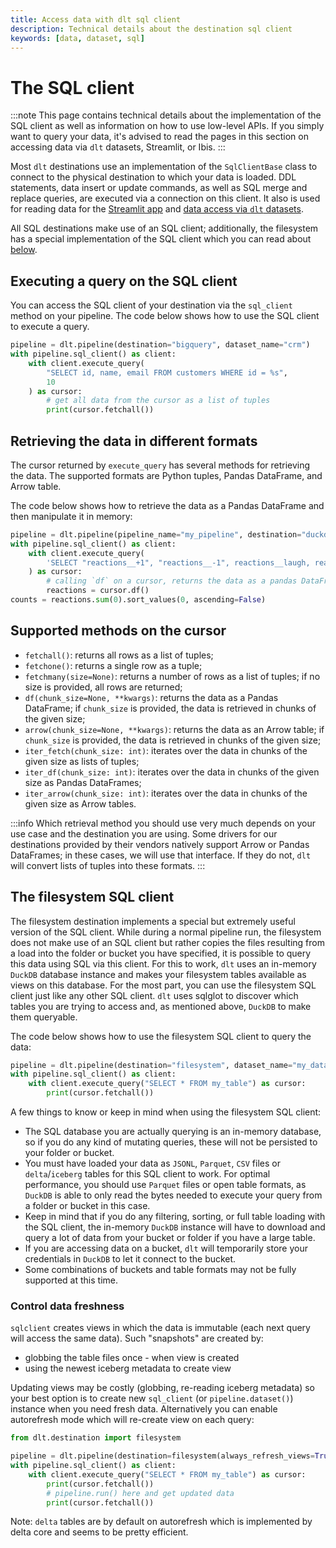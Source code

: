 ```yaml
---
title: Access data with dlt sql client
description: Technical details about the destination sql client
keywords: [data, dataset, sql]
---
```


# The SQL client

:::note
This page contains technical details about the implementation of the SQL client as well as information on how to use low-level APIs. If you simply want to query your data, it's advised to read the pages in this section on accessing data via `dlt` datasets, Streamlit, or Ibis.
:::

Most `dlt` destinations use an implementation of the `SqlClientBase` class to connect to the physical destination to which your data is loaded. DDL statements, data insert or update commands, as well as SQL merge and replace queries, are executed via a connection on this client. It also is used for reading data for the [Streamlit app](./streamlit.md) and [data access via `dlt` datasets](./dataset.md).

All SQL destinations make use of an SQL client; additionally, the filesystem has a special implementation of the SQL client which you can read about [below](#the-filesystem-sql-client).

## Executing a query on the SQL client

You can access the SQL client of your destination via the `sql_client` method on your pipeline. The code below shows how to use the SQL client to execute a query.

```py
pipeline = dlt.pipeline(destination="bigquery", dataset_name="crm")
with pipeline.sql_client() as client:
    with client.execute_query(
        "SELECT id, name, email FROM customers WHERE id = %s",
        10
    ) as cursor:
        # get all data from the cursor as a list of tuples
        print(cursor.fetchall())
```

## Retrieving the data in different formats

The cursor returned by `execute_query` has several methods for retrieving the data. The supported formats are Python tuples, Pandas DataFrame, and Arrow table.

The code below shows how to retrieve the data as a Pandas DataFrame and then manipulate it in memory:

```py
pipeline = dlt.pipeline(pipeline_name="my_pipeline", destination="duckdb")
with pipeline.sql_client() as client:
    with client.execute_query(
        'SELECT "reactions__+1", "reactions__-1", reactions__laugh, reactions__hooray, reactions__rocket FROM issues'
    ) as cursor:
        # calling `df` on a cursor, returns the data as a pandas DataFrame
        reactions = cursor.df()
counts = reactions.sum(0).sort_values(0, ascending=False)
```

## Supported methods on the cursor

- `fetchall()`: returns all rows as a list of tuples;
- `fetchone()`: returns a single row as a tuple;
- `fetchmany(size=None)`: returns a number of rows as a list of tuples; if no size is provided, all rows are returned;    
- `df(chunk_size=None, **kwargs)`: returns the data as a Pandas DataFrame; if `chunk_size` is provided, the data is retrieved in chunks of the given size;
- `arrow(chunk_size=None, **kwargs)`: returns the data as an Arrow table; if `chunk_size` is provided, the data is retrieved in chunks of the given size;
- `iter_fetch(chunk_size: int)`: iterates over the data in chunks of the given size as lists of tuples;
- `iter_df(chunk_size: int)`: iterates over the data in chunks of the given size as Pandas DataFrames;
- `iter_arrow(chunk_size: int)`: iterates over the data in chunks of the given size as Arrow tables.

:::info
Which retrieval method you should use very much depends on your use case and the destination you are using. Some drivers for our destinations provided by their vendors natively support Arrow or Pandas DataFrames; in these cases, we will use that interface. If they do not, `dlt` will convert lists of tuples into these formats.
:::

## The filesystem SQL client

The filesystem destination implements a special but extremely useful version of the SQL client. While during a normal pipeline run, the filesystem does not make use of an SQL client but rather copies the files resulting from a load into the folder or bucket you have specified, it is possible to query this data using SQL via this client. For this to work, `dlt` uses an in-memory `DuckDB` database instance and makes your filesystem tables available as views on this database. For the most part, you can use the filesystem SQL client just like any other SQL client. `dlt` uses sqlglot to discover which tables you are trying to access and, as mentioned above, `DuckDB` to make them queryable.

The code below shows how to use the filesystem SQL client to query the data:

```py
pipeline = dlt.pipeline(destination="filesystem", dataset_name="my_dataset")
with pipeline.sql_client() as client:
    with client.execute_query("SELECT * FROM my_table") as cursor:
        print(cursor.fetchall())
```

A few things to know or keep in mind when using the filesystem SQL client:

- The SQL database you are actually querying is an in-memory database, so if you do any kind of mutating queries, these will not be persisted to your folder or bucket.
- You must have loaded your data as `JSONL`, `Parquet`, `CSV` files or `delta`/`iceberg` tables for this SQL client to work. For optimal performance, you should use `Parquet` files or open table formats, as `DuckDB` is able to only read the bytes needed to execute your query from a folder or bucket in this case.
- Keep in mind that if you do any filtering, sorting, or full table loading with the SQL client, the in-memory `DuckDB` instance will have to download and query a lot of data from your bucket or folder if you have a large table.
- If you are accessing data on a bucket, `dlt` will temporarily store your credentials in `DuckDB` to let it connect to the bucket.
- Some combinations of buckets and table formats may not be fully supported at this time.

### Control data freshness
`sqlclient` creates views in which the data is immutable (each next query will access the same data). Such "snapshots" are created by:
* globbing the table files once - when view is created
* using the newest iceberg metadata to create view

Updating views may be costly (globbing, re-reading iceberg metadata) so your best option is to create new `sql_client` (or `pipeline.dataset()`) instance
when you need fresh data. Alternatively you can enable autorefresh mode which will re-create view on each query:

```py
from dlt.destination import filesystem

pipeline = dlt.pipeline(destination=filesystem(always_refresh_views=True), dataset_name="my_dataset")
with pipeline.sql_client() as client:
    with client.execute_query("SELECT * FROM my_table") as cursor:
        print(cursor.fetchall())
        # pipeline.run() here and get updated data
        print(cursor.fetchall())
```

Note: `delta` tables are by default on autorefresh which is implemented by delta core and seems to be pretty efficient.
